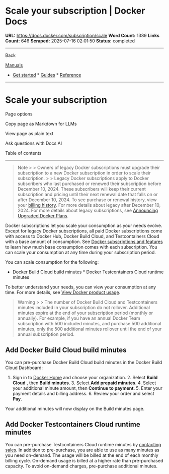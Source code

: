 # Scale your subscription | Docker Docs

**URL:** https://docs.docker.com/subscription/scale
**Word Count:** 1389
**Links Count:** 646
**Scraped:** 2025-07-16 02:01:50
**Status:** completed

---

Back

[Manuals](https://docs.docker.com/manuals/)

  * [Get started](https://docs.docker.com/get-started/)   * [Guides](https://docs.docker.com/guides/)   * [Reference](https://docs.docker.com/reference/)

* * *

# Scale your subscription

Page options

Copy page as Markdown for LLMs

View page as plain text

Ask questions with Docs AI

Table of contents

* * *

> Note >  > Owners of legacy Docker subscriptions must upgrade their subscription to a new Docker subscription in order to scale their subscription. >  > Legacy Docker subscriptions apply to Docker subscribers who last purchased or renewed their subscription before December 10, 2024. These subscribers will keep their current subscription and pricing until their next renewal date that falls on or after December 10, 2024. To see purchase or renewal history, view your [billing history](https://docs.docker.com/billing/history/). For more details about legacy after December 10, 2024. For more details about legacy subscriptions, see [Announcing Upgraded Docker Plans](https://www.docker.com/blog/november-2024-updated-plans-announcement/).

Docker subscriptions let you scale your consumption as your needs evolve. Except for legacy Docker subscriptions, all paid Docker subscriptions come with access to Docker Hub, Docker Build Cloud, and Testcontainers Cloud with a base amount of consumption. See [Docker subscriptions and features](https://docs.docker.com/subscription/details/) to learn how much base consumption comes with each subscription. You can scale your consumption at any time during your subscription period.

You can scale consumption for the following:

  * Docker Build Cloud build minutes   * Docker Testcontainers Cloud runtime minutes

To better understand your needs, you can view your consumption at any time. For more details, see [View Docker product usage](https://docs.docker.com/admin/organization/manage-products/#view-docker-product-usage).

> Warning >  > The number of Docker Build Cloud and Testcontainers minutes included in your subscription do not rollover. Additional minutes expire at the end of your subscription period \(monthly or annually\). For example, if you have an annual Docker Team subscription with 500 included minutes, and purchase 500 additional minutes, only the 500 additional minutes rollover until the end of your annual subscription period.

## Add Docker Build Cloud build minutes

You can pre-purchase Docker Build Cloud build minutes in the Docker Build Cloud Dashboard:

  1. Sign in to [Docker Home](https://app.docker.com/) and choose your organization.   2. Select **Build Cloud** , then **Build minutes**.   3. Select **Add prepaid minutes**.   4. Select your additional minute amount, then **Continue to payment**.   5. Enter your payment details and billing address.   6. Review your order and select **Pay**.

Your additional minutes will now display on the Build minutes page.

## Add Docker Testcontainers Cloud runtime minutes

You can pre-purchase Testcontainers Cloud runtime minutes by [contacting sales](https://www.docker.com/pricing/contact-sales/). In addition to pre-purchase, you are able to use as many minutes as you need on-demand. The usage will be billed at the end of each monthly billing cycle. On-demand usage is billed at a higher rate than pre-purchased capacity. To avoid on-demand charges, pre-purchase additional minutes.
